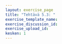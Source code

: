 ```yaml
---
layout: exercise_page
title: "Tehtävä 5.3: "
exercise_template_name: 
exercise_discussion_id: 
exercise_upload_id: 
kesken: 1
---
```


